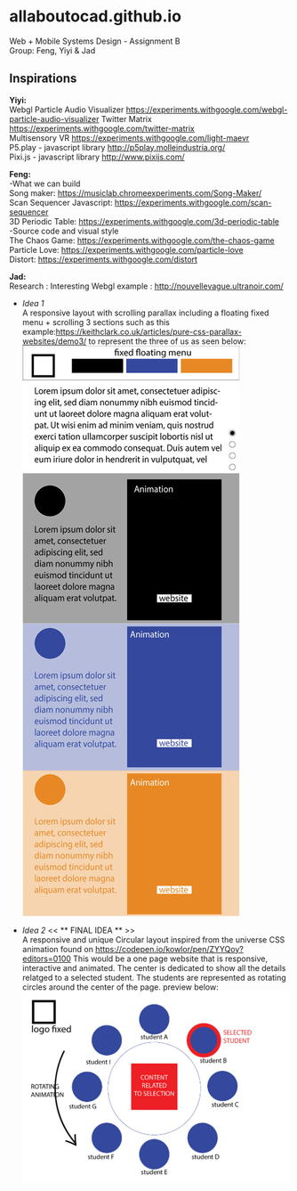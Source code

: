 # allaboutocad.github.io
Web + Mobile Systems Design - Assignment B  
Group: Feng, Yiyi & Jad

## Inspirations  
**Yiyi:**  
Webgl Particle Audio Visualizer https://experiments.withgoogle.com/webgl-particle-audio-visualizer
Twitter Matrix
https://experiments.withgoogle.com/twitter-matrix  
Multisensory VR
https://experiments.withgoogle.com/light-maevr  
P5.play - javascript library
http://p5play.molleindustria.org/  
Pixi.js - javascript library
http://www.pixijs.com/  

**Feng:**  
-What we can build  
Song maker: https://musiclab.chromeexperiments.com/Song-Maker/  
Scan Sequencer Javascript: https://experiments.withgoogle.com/scan-sequencer  
3D Periodic Table: https://experiments.withgoogle.com/3d-periodic-table   
-Source code and visual style  
The Chaos Game: https://experiments.withgoogle.com/the-chaos-game  
Particle Love: https://experiments.withgoogle.com/particle-love  
Distort: https://experiments.withgoogle.com/distort  

**Jad:**  
Research : Interesting Webgl example : http://nouvellevague.ultranoir.com/

- *Idea 1*<BR>
A responsive layout with scrolling parallax including a floating fixed menu + scrolling 3 sections such as this example:https://keithclark.co.uk/articles/pure-css-parallax-websites/demo3/ to represent the three of us as seen below:
![](./img1.jpg)

- *Idea 2* << ** FINAL IDEA ** >> <BR>
A responsive and unique Circular layout inspired from the universe CSS animation found on https://codepen.io/kowlor/pen/ZYYQoy?editors=0100
This would be a one page website that is responsive, interactive and animated. The center is dedicated to show all the details relatged to a selected student. The students are represented as rotating circles around the center of the page.
preview below:
![](./img2.jpg)
